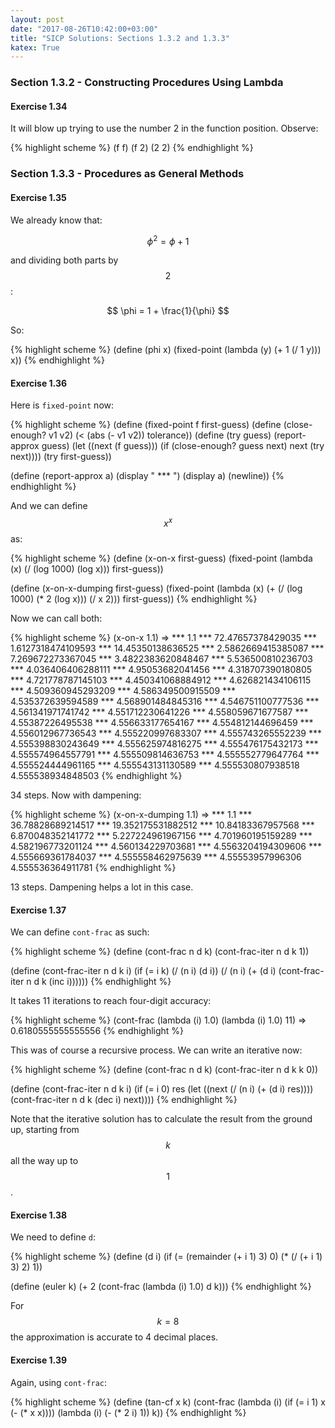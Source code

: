 ```yaml
---
layout: post
date: "2017-08-26T10:42:00+03:00"
title: "SICP Solutions: Sections 1.3.2 and 1.3.3"
katex: True
---
```


### Section 1.3.2 - Constructing Procedures Using Lambda

#### Exercise 1.34

It will blow up trying to use the number 2 in the function position. Observe:

{% highlight scheme %}
(f f)
(f 2)
(2 2)
{% endhighlight %}

### Section 1.3.3 - Procedures as General Methods

#### Exercise 1.35

We already know that:

$$
\phi^2 = \phi + 1
$$

and dividing both parts by $$2$$:

$$
\phi = 1 + \frac{1}{\phi}
$$

So:

{% highlight scheme %}
(define (phi x)
  (fixed-point (lambda (y) (+ 1 (/ 1 y))) x))
{% endhighlight %}

#### Exercise 1.36

Here is `fixed-point` now:

{% highlight scheme %}
(define (fixed-point f first-guess)
  (define (close-enough? v1 v2)
    (< (abs (- v1 v2)) tolerance))
  (define (try guess)
    (report-approx guess)
    (let ((next (f guess)))
      (if (close-enough? guess next)
          next
          (try next))))
  (try first-guess))

(define (report-approx a)
  (display " *** ")
  (display a)
  (newline))
{% endhighlight %}

And we can define $$x^x$$ as:

{% highlight scheme %}
(define (x-on-x first-guess)
  (fixed-point (lambda (x) (/ (log 1000) (log x))) first-guess))

(define (x-on-x-dumping first-guess)
  (fixed-point (lambda (x) (+ (/ (log 1000) (* 2 (log x)))
                                (/ x 2))) first-guess))
{% endhighlight %}

Now we can call both:

{% highlight scheme %}
(x-on-x 1.1)
=>
*** 1.1
*** 72.47657378429035
*** 1.6127318474109593
*** 14.45350138636525
*** 2.5862669415385087
*** 7.269672273367045
*** 3.4822383620848467
*** 5.536500810236703
*** 4.036406406288111
*** 4.95053682041456
*** 4.318707390180805
*** 4.721778787145103
*** 4.450341068884912
*** 4.626821434106115
*** 4.509360945293209
*** 4.586349500915509
*** 4.535372639594589
*** 4.568901484845316
*** 4.546751100777536
*** 4.561341971741742
*** 4.551712230641226
*** 4.558059671677587
*** 4.55387226495538
*** 4.556633177654167
*** 4.554812144696459
*** 4.556012967736543
*** 4.555220997683307
*** 4.555743265552239
*** 4.555398830243649
*** 4.555625974816275
*** 4.555476175432173
*** 4.555574964557791
*** 4.555509814636753
*** 4.555552779647764
*** 4.555524444961165
*** 4.555543131130589
*** 4.555530807938518
4.555538934848503
{% endhighlight %}

34 steps. Now with dampening:

{% highlight scheme %}
(x-on-x-dumping 1.1)
=>
*** 1.1
*** 36.78828689214517
*** 19.352175531882512
*** 10.84183367957568
*** 6.870048352141772
*** 5.227224961967156
*** 4.701960195159289
*** 4.582196773201124
*** 4.560134229703681
*** 4.5563204194309606
*** 4.555669361784037
*** 4.555558462975639
*** 4.55553957996306
4.555536364911781
{% endhighlight %}

13 steps. Dampening helps a lot in this case.

#### Exercise 1.37

We can define `cont-frac` as such:

{% highlight scheme %}
(define (cont-frac n d k)
  (cont-frac-iter n d k 1))

(define (cont-frac-iter n d k i)
  (if (= i k)
      (/ (n i) (d i))
      (/ (n i)
         (+ (d i) (cont-frac-iter n d k (inc i))))))
{% endhighlight %}

It takes 11 iterations to reach four-digit accuracy:

{% highlight scheme %}
(cont-frac (lambda (i) 1.0) (lambda (i) 1.0) 11)
=>
0.6180555555555556
{% endhighlight %}

This was of course a recursive process. We can write an iterative now:

{% highlight scheme %}
(define (cont-frac n d k)
  (cont-frac-iter n d k k 0))

(define (cont-frac-iter n d k i)
  (if (= i 0)
    res
    (let ((next (/ (n i) (+ (d i) res))))
      (cont-frac-iter n d k (dec i) next))))
{% endhighlight %}

Note that the iterative solution has to calculate the result from the ground up,
starting from $$k$$ all the way up to $$1$$.

#### Exercise 1.38

We need to define `d`:

{% highlight scheme %}
(define (d i)
  (if (= (remainder (+ i 1) 3) 0)
    (* (/ (+ i 1) 3) 2)
     1))

(define (euler k)
  (+ 2 (cont-frac (lambda (i) 1.0) d k)))
{% endhighlight %}

For $$k = 8$$ the approximation is accurate to 4 decimal places.

#### Exercise 1.39

Again, using `cont-frac`:

{% highlight scheme %}
(define (tan-cf x k)
  (cont-frac
   (lambda (i) (if (= i 1) x (- (* x x))))
   (lambda (i) (- (* 2 i) 1))
   k))
{% endhighlight %}
